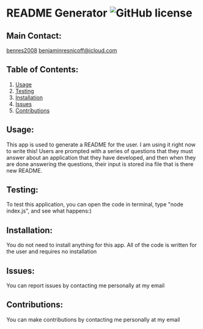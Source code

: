 # README Generator ![GitHub license](https://img.shields.io/badge/MIT%20License-blue.svg)

  ## Main Contact:
  [benres2008](https://github.com/benres2008)
  benjaminresnicoff@icloud.com

  ## Table of Contents:
  1. [Usage](#Usage)
  2. [Testing](#Testing)
  3. [Installation](#Installation)
  4. [Issues](#Issues)
  5. [Contributions](#Contributions)

  ## Usage: 
  This app is used to generate a README for the user. I am using it right now to write this! Users are prompted with a series of questions that they must answer about an application that they have developed, and then when they are done answering the questions, their input is stored ina file that is there new README.

  ## Testing:
  To test this application, you can open the code in terminal, type "node index.js", and see what happens:)

  ## Installation:
  You do not need to install anything for this app. All of the code is written for the user and requires no installation

  ## Issues:
  You can report issues by contacting me personally at my email

  ## Contributions:
  You can make contributions by contacting me personally at my email
